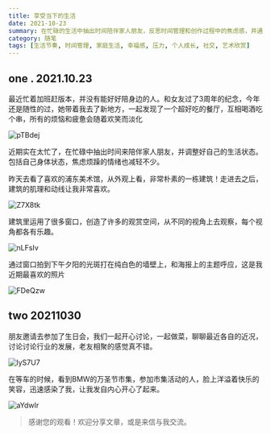 ```yaml
---
title: 享受当下的生活
date: 2021-10-23
summary: 在忙碌的生活中抽出时间陪伴家人朋友，反思时间管理和创作过程中的焦虑感，并通过参观美术馆和参加朋友的生日会，找到了生活中的幸福感。
category: 随笔
tags: [生活节奏, 时间管理, 家庭生活, 幸福感, 压力, 个人成长, 社交, 艺术欣赏]
---
```


## one . 2021.10.23

最近忙着加班赶版本，并没有能好好陪身边的人。和女友过了3周年的纪念，今年还是随性的过，她带着我去了新地方，一起发现了一个超好吃的餐厅，互相喝酒吃个串，所有的烦恼和疲惫会随着欢笑而淡化

![pTBdej](https://blog-1259751088.cos.ap-shanghai.myqcloud.com/uPic/pTBdej.tif)

近期实在太忙了，在忙碌中抽出时间来陪伴家人朋友，并调整好自己的生活状态。包括自己身体状态，焦虑烦躁的情绪也减轻不少。

昨天去看了喜欢的浦东美术馆，从外观上看，非常朴素的一栋建筑！走进去之后，建筑的肌理和动线让我非常喜欢。

![Z7X8tk](https://blog-1259751088.cos.ap-shanghai.myqcloud.com/uPic/Z7X8tk.tif)

建筑里运用了很多窗口，创造了许多的观赏空间，从不同的视角上去观察，每个视角都各有乐趣。

![nLFsIv](https://blog-1259751088.cos.ap-shanghai.myqcloud.com/uPic/nLFsIv.tif)

通过窗口拍到下午夕阳的光斑打在纯白色的墙壁上，和海报上的主题呼应，这是我近期最喜欢的照片

![FDeQzw](https://blog-1259751088.cos.ap-shanghai.myqcloud.com/uPic/FDeQzw.tif)

## two 20211030

朋友邀请去参加了生日会，我们一起开心讨论，一起做菜，聊聊最近各自的近况，讨论讨论行业的发展，老友相聚的感觉真不错。

![lyS7U7](https://blog-1259751088.cos.ap-shanghai.myqcloud.com/uPic/lyS7U7.tif)

在等车的时候，看到BMW的万圣节市集，参加市集活动的人，脸上洋溢着快乐的笑容，迅速感染了我，让我发自内心开心了起来。

![aYdwIr](https://blog-1259751088.cos.ap-shanghai.myqcloud.com/uPic/aYdwIr.tif)


> 感谢您的观看！欢迎分享文章，或是来信与我交流。